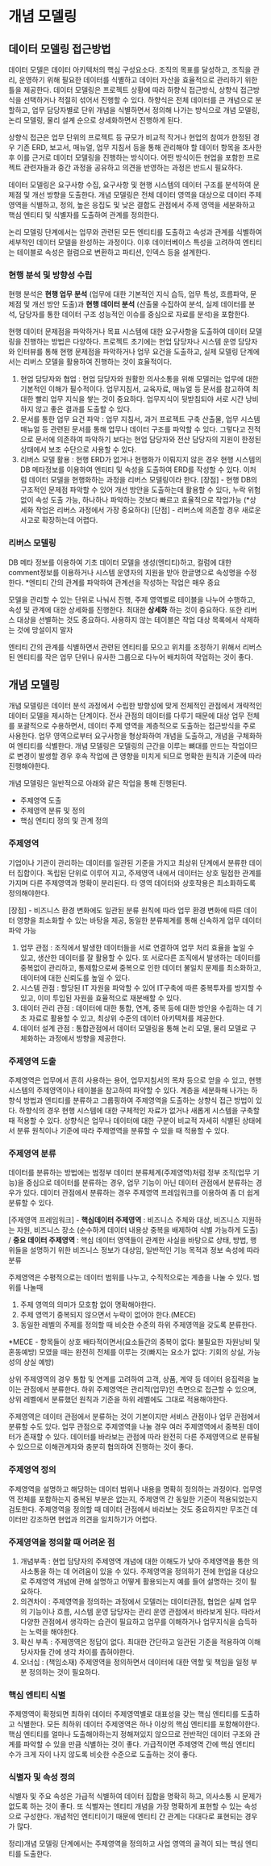 # 개념 모델링
## 데이터 모델링 접근방법
데이터 모델은 데이터 아키텍처의 핵심 구성요소다. 조직의 목표를 달성하고, 조직을 관리, 운영하기 위해 필요한 데이터를 식별하고 데이터 자산을 효율적으로 관리하기 위한 틀을 제공한다. 데이터 모델링은 프로젝트 상황에 따라 하향식 접근방식, 상향식 접근방식을 선택하거나 적절히 섞어서 진행할 수 있다. 하향식은 전체 데이터를 큰 개념으로 분할하고, 업무 담당자별로 단위 개념을 식별하면서 정의해 나가는 방식으로 개념 모델링, 논리 모델링, 물리 설계 순으로 상세화하면서 진행하게 된다.

상향식 접근은 업무 단위의 프로젝트 등 규모가 비교적 작거나 현업의 참여가 한정된 경우 기존 ERD, 보고서, 매뉴얼, 업무 지침서 등을 통해 관리해야 할 데이터 항목을 조사한 후 이를 근거로 데이터 모델링을 진행하는 방식이다. 어떤 방식이든 현업을 포함한 프로젝트 관련자들과 중간 과정을 공유하고 의견을 반영하는 과정은 반드시 필요하다.

데이터 모델링은 요구사항 수집, 요구사항 및 현행 시스템의 데이터 구조를 분석하여 문제점 및 개선 방향을 도출한다. 개념 모델링은 전체 데이터 영역을 대상으로 데이터 주제 영역을 식별하고, 정의, 높은 응집도 및 낮은 결합도 관점에서 주제 영역을 세분화하고 핵심 엔티티 및 식별자를 도출하여 관계를 정의한다.

논리 모델링 단계에서는 업무와 관련된 모든 엔티티를 도출하고 속성과 관계를 식별하여 세부적인 데이터 모델을 완성하는 과정이다. 이후 데이터베이스 특성을 고려하여 엔티티는 테이블로 속성은 컬럼으로 변환하고 파티션, 인덱스 등을 설계한다.

### 현행 분석 및 방향성 수립
현행 분석은 __현행 업무 분석__ (업무에 대한 기본적인 지식 습득, 업무 특성, 흐름파악, 문제점 및 개선 방안 도출)과 __현행 데이터 분석__ (산출물 수집하여 분석, 실제 데이터를 분석, 담당자를 통한 데이터 구조 성능적인 이슈를 중심으로 자료를 분석)을 포함한다.

현행 데이터 문제점을 파악하거나 목표 시스템에 대한 요구사항을 도출하여 데이터 모델링을 진행하는 방법은 다양하다. 프로젝트 초기에는 현업 담당자나 시스템 운영 담당자와 인터뷰를 통해 현행 문제점을 파악하거나 업무 요건을 도출하고, 실제 모델링 단계에서는 리버스 모델을 활용하여 진행하는 것이 효율적이다.

1) 현업 담당자와 협업 : 현업 담당자와 원활한 의사소통을 위해 모델러는 업무에 대한 기본적인 이해가 필수적이다. 업무지침서, 교육자료, 매뉴얼 등 문서를 참고하여 최대한 빨리 업무 지식을 쌓는 것이 중요하다. 업무지식이 뒷받침되야 서로 시간 낭비하지 않고 좋은 결과를 도출할 수 있다.
2) 문서를 통한 업무 요건 파악 : 업무 지침서, 과거 프로젝트 구축 산출물, 업무 시스템 매뉴얼 등 관련된 문서를 통해 업무나 데이터 구조를 파악할 수 있다. 그렇다고 전적으로 문서에 의존하여 파악하기 보다는 현업 담당자와 전산 담당자의 지원이 한정된 상태에서 보조 수단으로 사용할 수 있다.
3) 리버스 모델 활용 : 현행 ERD가 없거나 현행화가 이뤄지지 않은 경우 현행 시스템의 DB 메타정보를 이용하여 엔티티 및 속성을 도출하여 ERD를 작성할 수 있다. 이처럼 데이터 모델을 현행화하는 과정을 리버스 모델링이라 한다. [장점] - 현행 DB의 구조적인 문제점 파악할 수 있어 개선 방안을 도출하는데 활용할 수 있다, 누락 위험 없이 속성 도출 가능, 하나하나 파악하는 것보다 빠르고 효율적으로 작업가능 (*상세화 작업은 리버스 과정에서 가장 중요하다) [단점] - 리버스에 의존할 경우 새로운 사고로 확장하는데 어렵다.

### 리버스 모델링
DB 메타 정보를 이용하여 기초 데이터 모델을 생성(엔티티)하고, 컬럼에 대한 comment정보를 이용하거나 시스템 운영자의 지원을 받아 한글명으로 속성명을 수정한다. *엔티티 간의 관계를 파악하여 관계선을 작성하는 작업은 매우 중요

모델을 관리할 수 있는 단위로 나눠서 진행, 주제 영역별로 테이블을 나누어 수행하고, 속성 및 관계에 대한 상세화를 진행한다. 최대한 __상세화__ 하는 것이 중요하다. 또한 리버스 대상을 선별하는 것도 중요하다. 사용하지 않는 테이블은 작업 대상 목록에서 삭제하는 것에 망설이지 말자

엔티티 간의 관계를 식별하면서 관련된 엔티티를 모으고 위치를 조정하기 위해서 리버스 된 엔티티를 작은 업무 단위나 유사한 그룹으로 다누어 배치하여 작업하는 것이 좋다.

## 개념 모델링
개념 모델링은 데이터 분석 과정에서 수립한 방향성에 맞게 전체적인 관점에서 개략적인 데이터 모델을 제시하는 단계이다. 전사 관점의 데이터를 다루기 때문에 대상 업무 전체를 포괄적으로 수용하면서, 데이터 주제 영역을 계층적으로 도출하는 접근방식을 주로 사용한다. 업무 영역으로부터 요구사항을 형상화하여 개념을 도출하고, 개념을 구체화하여 엔티티를 식별한다. 개념 모델링은 모델링의 근간을 이루는 뼈대를 만드는 작업이므로 변경이 발생할 경우 후속 작업에 큰 영향을 미치게 되므로 명확한 원칙과 기준에 따라 진행해야한다.

개념 모델링은 일반적으로 아래와 같은 작업을 통해 진행된다.
* 주제영역 도출
* 주제영역 분류 및 정의
* 핵심 엔티티 정의 및 관계 정의

### 주제영역
기업이나 기관이 관리하는 데이터를 일관된 기준을 가지고 최상위 단계에서 분류한 데이터 집합이다. 독립된 단위로 이루어 지고, 주제영역 내에서 데이터는 상호 밀접한 관계를 가지며 다른 주제영역과 명확이 분리된다. 타 영역 데이터와 상호작용은 최소화하도록 정의해야한다.

[장점] - 비즈니스 환경 변화에도 일관된 분류 원칙에 따라 업무 환경 변화에 따른 데이터 영향을 최소화할 수 있는 바탕을 제공, 동일한 분류체계를 통해 신속하게 업무 데이터 파악 가능

1) 업무 관점 : 조직에서 발생한 데이터들을 서로 연결하여 업무 처리 효율을 높일 수 있고, 생산한 데이터를 잘 활용할 수 있다. 또 서로다른 조직에서 발생하는 데이터를 중복없이 관리하고, 통제함으로써 중복으로 인한 데이터 불일치 문제를 최소화하고, 데이터에 대한 신뢰도를 높일 수 있다.
2) 시스템 관점 : 할당된 IT 자원을 파악할 수 있어 IT구축에 따른 중복투자를 방지할 수 있고, 이미 투입된 자원을 효율적으로 재분배할 수 있다. 
3) 데이터 관리 관점 : 데이터에 대한 통합, 연계, 중복 등에 대한 방안을 수립하는 데 기초 자료로 활용할 수 있고, 최상위 수준의 데이터 아키텍처를 제공한다.
4) 데이터 설계 관점 : 통합관점에서 데이터 모델링을 통해 논리 모델, 물리 모델로 구체화하는 과정에서 방향을 제공한다.

### 주제영역 도출
주제영역은 업무에서 흔히 사용하는 용어, 업무지침서의 목차 등으로 얻을 수 있고, 현행 시스템의 주제영역이나 테이블을 참고하여 파악할 수 있다. 계층을 세분화해 나가는 하향식 방법과 엔티티를 분류하고 그룹핑하여 주제영역을 도출하는 상향식 접근 방법이 있다. 하향식의 경우 현행 시스템에 대한 구체적인 자료가 없거나 새롭게 시스템을 구축할 때 적용할 수 있다. 상향식은 업무나 데이터에 대한 구분이 비교적 자세히 식별된 상태에서 분류 원칙이나 기준에 따라 주제영역을 분류할 수 있을 때 적용할 수 있다.

### 주제영역 분류
데이터를 분류하는 방법에는 범정부 데이터 분류체계(주제영역)처럼 정부 조직(업무 기능)을 중심으로 데이터를 분류하는 경우, 업무 기능이 아닌 데이터 관점에서 분류하는 경우가 있다. 데이터 관점에서 분류하는 경우 주제영역 프레임워크를 이용하여 좀 더 쉽게 분류할 수 있다.

[주제영역 프레임워크] - __핵심데이터 주제영역__ : 비즈니스 주체와 대상, 비즈니스 지원하는 자원, 비즈니스 장소 (순수하게 데이터 내용상 중복을 배제하여 식별 가능하게 도출) / __중요 데이터 주제영역__ : 핵심 데이터 영역들이 관계한 사실을 바탕으로 상태, 방법, 행위들을 설명하기 위한 비즈니스 정보가 대상임, 일반적인 기능 목적과 정보 속성에 따라 분류

주제영역은 수평적으로는 데이터 범위를 나누고, 수직적으로는 계층을 나눌 수 있다. 범위를 나눌때
1) 주제 영역의 의미가 모호함 없이 명확해야한다.
2) 주제 영역기 중복되지 않으면서 누락이 없어야 한다.(MECE)
3) 동일한 레벨의 주제를 정의할 때 비슷한 수준의 하위 주제영역을 갖도록 분류한다.

*MECE - 항목들이 상호 배타적이면서(요소들간의 중복이 없다: 불필요한 자원낭비 및 혼동예방) 모였을 때는 완전히 전체를 이루는 것(빠지는 요소가 없다: 기회의 상실, 가능성의 상실 예방)

상위 주제영역의 경우 통합 및 연계를 고려하여 고객, 상품, 계약 등 데이터 응집력을 높이는 관점에서 분류한다. 하위 주제영역은 관리적(업무)인 측면으로 접근할 수 있으며, 상위 레벨에서 분류했던 원칙과 기준을 하위 레벨에도 그대로 적용해야한다.

주제영역은 데이터 관점에서 분류하는 것이 기본이지만 서비스 관점이나 업무 관점에서 분류할 수도 있다. 업무 관점으로 주제영역을 나눌 경우 여러 주제영역에서 중복된 데이터가 존재할 수 있다. 데이터를 바라보는 관점에 따라 완전히 다른 주제영역으로 분류될 수 있으므로 이해관계자와 충분히 협의하여 진행하는 것이 좋다.

### 주제영역 정의
주제영역을 설명하고 해당하는 데이터 범위나 내용을 명확히 정의하는 과정이다. 업무영역 전체를 포함하는지 중복된 부분은 없는지, 주제영역 간 동일한 기준이 적용되었는지 검토한다. 주제영역을 정의할 때 데이터 관점에서 바라보는 것도 중요하지만 무조건 데이터만 강조하면 현업과 의견을 일치하기가 어렵다.

### 주제영역을 정의할 때 어려운 점
1) 개념부족 : 현업 담당자의 주제영역 개념에 대한 이해도가 낮아 주제영역을 통한 의사소통을 하는 데 어려움이 있을 수 있다. 주제영역을 정의하기 전에 현업을 대상으로 주제영역 개념에 관해 설명하고 어떻게 활용되는지 예를 들어 설명하는 것이 필요하다.
2) 의견차이 : 주제영역을 정의하는 과정에서 모델러는 데이터관점, 협업은 실제 업무의 기능이나 흐름, 시스템 운영 담당자는 관리 운영 관점에서 바라보게 된다. 따라서 다양한 관점에서 생각하는 습관이 필요하고 업무를 이해하거나 업무지식을 습득하는 노력을 해야한다.
3) 확신 부족 : 주제영역은 정답이 없다. 최대한 간단하고 일관된 기준을 적용하여 이해 당사자들 간에 생각 차이를 좁혀야한다.
4) 오너십 : (책임소재) 주제영역을 정의하면서 데이터에 대한 역할 및 책임을 일정 부분 정의하는 것이 필요하다.

### 핵심 엔티티 식별
주제영역이 확정되면 최하위 데이터 주제영역별로 대표성을 갖는 핵심 엔티티를 도출하고 식별한다. 모든 최하위 데이터 주제영역은 하나 이상의 핵심 엔티티를 포함해야한다. 핵심 엔티티를 얼마나 도출해야하는지 정해져있지 않으므로 전반적인 데이터 구조와 관계를 파악할 수 있을 만큼 식별하는 것이 좋다. 가급적이면 주제영역 간에 핵심 엔티티 수가 크게 자이 나지 않도록 비슷한 수준으로 도출하는 것이 좋다.

### 식별자 및 속성 정의
식별자 및 주요 속성은 가급적 식별하여 데이터 집합을 명확히 하고, 의사소통 시 문제가 없도록 하는 것이 좋다. 또 식별자는 엔티티 개념을 가장 명확하게 표현할 수 있는 속성으로 구성한다. 개념적인 엔티티이기 때문에 엔티티 간 관계는 다대다로 표현되는 경우가 많다. 

정리)개념 모델링 단계에서는 주제영역을 정의하고 사업 영역의 골격이 되는 핵심 엔티티를 도출한다.